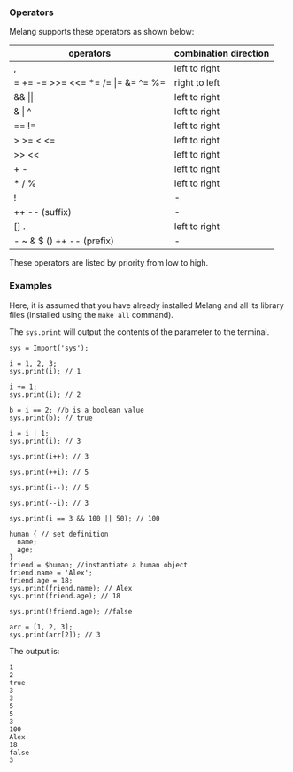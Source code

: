 ### Operators

Melang supports these operators as shown below:

| operators                                    | combination direction |
| -------------------------------------------- | --------------------- |
| ,                                            | left to right         |
| =  +=  -=  >>=  <<=  *=  /=  \|=  &=  ^=  %= | right to left         |
| && \|\|                                      | left to right         |
| &  \|  ^                                     | left to right         |
| ==  !=                                       | left to right         |
| \>  >=  <  <=                                | left to right         |
| \>>  <<                                      | left to right         |
| \+  -                                        | left to right         |
| \*  /  %                                     | left to right         |
| !                                            | -                     |
| ++  --  (suffix)                             | -                     |
| []  .                                        | left to right         |
| \-  ~  &  $  ()  ++  -- (prefix)             | -                     |

These operators are listed by priority from low to high.



### Examples

Here, it is assumed that you have already installed Melang and all its library files (installed using the `make all` command).

The `sys.print` will output the contents of the parameter to the terminal.

```
sys = Import('sys');

i = 1, 2, 3;
sys.print(i); // 1

i += 1;
sys.print(i); // 2

b = i == 2; //b is a boolean value
sys.print(b); // true

i = i | 1;
sys.print(i); // 3

sys.print(i++); // 3

sys.print(++i); // 5

sys.print(i--); // 5

sys.print(--i); // 3

sys.print(i == 3 && 100 || 50); // 100

human { // set definition
  name;
  age;
}
friend = $human; //instantiate a human object
friend.name = 'Alex';
friend.age = 18;
sys.print(friend.name); // Alex
sys.print(friend.age); // 18

sys.print(!friend.age); //false

arr = [1, 2, 3];
sys.print(arr[2]); // 3
```

The output is:

```
1
2
true
3
3
5
5
3
100
Alex
18
false
3
```

